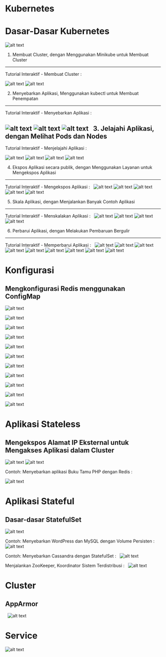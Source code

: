 Kubernetes
==========

Dasar-Dasar Kubernetes
======================

![alt text](https://github.com/trimariaas27/tekn-cloud-computing/blob/master/minggu-13/gambar1.png)

1. Membuat Cluster, dengan Menggunakan Minikube untuk Membuat Cluster
---------------------------------------------------------------------

Tutorial Interaktif - Membuat Cluster :

![alt text](https://github.com/trimariaas27/tekn-cloud-computing/blob/master/minggu-13/gambar2a.png)
![alt text](https://github.com/trimariaas27/tekn-cloud-computing/blob/master/minggu-13/gambar2b.png)

2. Menyebarkan Aplikasi, Menggunakan kubectl untuk Membuat Penempatan
---------------------------------------------------------------------

Tutorial Interaktif - Menyebarkan Aplikasi :

![alt text](https://github.com/trimariaas27/tekn-cloud-computing/blob/master/minggu-13/gambar3a.png)
![alt text](https://github.com/trimariaas27/tekn-cloud-computing/blob/master/minggu-13/gambar3b.png)
![alt text](https://github.com/trimariaas27/tekn-cloud-computing/blob/master/minggu-13/gambar3c.png)
 
3. Jelajahi Aplikasi, dengan Melihat Pods dan Nodes
---------------------------------------------------

Tutorial Interaktif - Menjelajahi Aplikasi :

![alt text](https://github.com/trimariaas27/tekn-cloud-computing/blob/master/minggu-13/gambar4a.png)
![alt text](https://github.com/trimariaas27/tekn-cloud-computing/blob/master/minggu-13/gambar4b.png)
![alt text](https://github.com/trimariaas27/tekn-cloud-computing/blob/master/minggu-13/gambar4c.png)
![alt text](https://github.com/trimariaas27/tekn-cloud-computing/blob/master/minggu-13/gambar4d.png)

4. Ekspos Aplikasi secara publik, dengan Menggunakan Layanan untuk Mengekspos Aplikasi 
--------------------------------------------------------------------------------------

Tutorial Interaktif - Mengekspos Aplikasi :
 
![alt text](https://github.com/trimariaas27/tekn-cloud-computing/blob/master/minggu-13/gambar5a.png)
![alt text](https://github.com/trimariaas27/tekn-cloud-computing/blob/master/minggu-13/gambar5b.png)
![alt text](https://github.com/trimariaas27/tekn-cloud-computing/blob/master/minggu-13/gambar5c.png)
![alt text](https://github.com/trimariaas27/tekn-cloud-computing/blob/master/minggu-13/gambar5d.png)
![alt text](https://github.com/trimariaas27/tekn-cloud-computing/blob/master/minggu-13/gambar5e.png)

5. Skala Aplikasi, dengan Menjalankan Banyak Contoh Aplikasi 
------------------------------------------------------------

Tutorial Interaktif - Menskalakan Aplikasi :
 
![alt text](https://github.com/trimariaas27/tekn-cloud-computing/blob/master/minggu-13/gambar6a.png)
![alt text](https://github.com/trimariaas27/tekn-cloud-computing/blob/master/minggu-13/gambar6b.png)
![alt text](https://github.com/trimariaas27/tekn-cloud-computing/blob/master/minggu-13/gambar6c.png)
![alt text](https://github.com/trimariaas27/tekn-cloud-computing/blob/master/minggu-13/gambar6d.png)

6. Perbarui Aplikasi, dengan Melakukan Pembaruan Bergulir
---------------------------------------------------------

Tutorial Interaktif - Memperbarui Aplikasi :
 
![alt text](https://github.com/trimariaas27/tekn-cloud-computing/blob/master/minggu-13/gambar7a.png)
![alt text](https://github.com/trimariaas27/tekn-cloud-computing/blob/master/minggu-13/gambar7b.png)
![alt text](https://github.com/trimariaas27/tekn-cloud-computing/blob/master/minggu-13/gambar7c.png)
![alt text](https://github.com/trimariaas27/tekn-cloud-computing/blob/master/minggu-13/gambar7d.png)
![alt text](https://github.com/trimariaas27/tekn-cloud-computing/blob/master/minggu-13/gambar7e.png)
![alt text](https://github.com/trimariaas27/tekn-cloud-computing/blob/master/minggu-13/gambar7f.png)
![alt text](https://github.com/trimariaas27/tekn-cloud-computing/blob/master/minggu-13/gambar7g.png)
![alt text](https://github.com/trimariaas27/tekn-cloud-computing/blob/master/minggu-13/gambar7h.png)
![alt text](https://github.com/trimariaas27/tekn-cloud-computing/blob/master/minggu-13/gambar7i.png)

Konfigurasi
===========

Mengkonfigurasi Redis menggunakan ConfigMap
-------------------------------------------

![alt text](https://github.com/trimariaas27/tekn-cloud-computing/blob/master/minggu-13/gambar8a.png)

![alt text](https://github.com/trimariaas27/tekn-cloud-computing/blob/master/minggu-13/gambar8b.png)

![alt text](https://github.com/trimariaas27/tekn-cloud-computing/blob/master/minggu-13/gambar8c.png)

![alt text](https://github.com/trimariaas27/tekn-cloud-computing/blob/master/minggu-13/gambar8d.png)

![alt text](https://github.com/trimariaas27/tekn-cloud-computing/blob/master/minggu-13/gambar8e.png)

![alt text](https://github.com/trimariaas27/tekn-cloud-computing/blob/master/minggu-13/gambar8f.png)

![alt text](https://github.com/trimariaas27/tekn-cloud-computing/blob/master/minggu-13/gambar8g.png)

![alt text](https://github.com/trimariaas27/tekn-cloud-computing/blob/master/minggu-13/gambar8h.png)

![alt text](https://github.com/trimariaas27/tekn-cloud-computing/blob/master/minggu-13/gambar8i.png)

![alt text](https://github.com/trimariaas27/tekn-cloud-computing/blob/master/minggu-13/gambar8j.png)

![alt text](https://github.com/trimariaas27/tekn-cloud-computing/blob/master/minggu-13/gambar8k.png)

Aplikasi Stateless
==================

Mengekspos Alamat IP Eksternal untuk Mengakses Aplikasi dalam Cluster 
---------------------------------------------------------------------

![alt text](https://github.com/trimariaas27/tekn-cloud-computing/blob/master/minggu-13/gambar9a.png)
![alt text](https://github.com/trimariaas27/tekn-cloud-computing/blob/master/minggu-13/gambar9b.png)

Contoh: Menyebarkan aplikasi Buku Tamu PHP dengan Redis :

![alt text](https://github.com/trimariaas27/tekn-cloud-computing/blob/master/minggu-13/gambar10a.png)

Aplikasi Stateful
=================

Dasar-dasar StatefulSet
-----------------------

![alt text](https://github.com/trimariaas27/tekn-cloud-computing/blob/master/minggu-13/gambar11a.png)

Contoh: Menyebarkan WordPress dan MySQL dengan Volume Persisten :
 
![alt text](https://github.com/trimariaas27/tekn-cloud-computing/blob/master/minggu-13/gambar12a.png)

Contoh: Menyebarkan Cassandra dengan StatefulSet :
 
![alt text](https://github.com/trimariaas27/tekn-cloud-computing/blob/master/minggu-13/gambar13a.png)

Menjalankan ZooKeeper, Koordinator Sistem Terdistribusi :
 
![alt text](https://github.com/trimariaas27/tekn-cloud-computing/blob/master/minggu-13/gambar14a.png)

Cluster
=======

AppArmor
--------
 
![alt text](https://github.com/trimariaas27/tekn-cloud-computing/blob/master/minggu-13/gambar15a.png)

Service
=======

![alt text](https://github.com/trimariaas27/tekn-cloud-computing/blob/master/minggu-13/gambar16a.png)